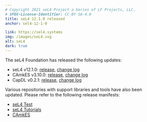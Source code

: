 ```yaml
---
# Copyright 2021 seL4 Project a Series of LF Projects, LLC.
# SPDX-License-Identifier: CC-BY-SA-4.0
title: seL4 12.1.0 released
anchor: sel4-12-1-0

link: https://sel4.systems
img: /images/seL4.svg
alt: seL4
dark: true
---
```


The seL4 Foundation has released the following updates:

- seL4 v12.1.0:
    [release](https://github.com/seL4/seL4/releases/tag/12.1.0),
    [change log](https://docs.sel4.systems/releases/sel4/12.1.0)
- CAmkES v3.10.0:
     [release](https://github.com/seL4/camkes-tool/releases/tag/camkes-3.10.0),
     [change log](https://docs.sel4.systems/releases/camkes/camkes-3.10.0)
- CapDL v0.2.1:
     [release](https://github.com/seL4/capdl/releases/tag/0.2.1),
     [change log](https://docs.sel4.systems/releases/capdl/0.2.1)

Various repositories with support libraries and tools have also been updated.
Please refer to the following release manifests:

- [seL4 Test](https://github.com/seL4/sel4test-manifest/releases/tag/12.1.0)
- [seL4 Tutorials](https://github.com/seL4/sel4-tutorials-manifest/releases/tag/camkes-3.10.0)
- [CAmkES](https://github.com/seL4/camkes-manifest/releases/tag/camkes-3.10.0)
